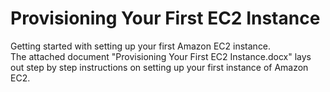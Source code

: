 # Provisioning Your First EC2 Instance

Getting started with setting up your first Amazon EC2 instance. <br/>
The attached document "Provisioning Your First EC2 Instance.docx" lays out step by step instructions on setting up your first instance of Amazon EC2.
